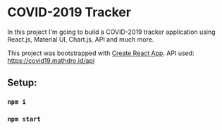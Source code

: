 # COVID-2019 Tracker


In this project I'm going to build a COVID-2019 tracker application using React.js, Material UI, Chart.js, API and much more.

This project was bootstrapped with [Create React App](https://github.com/facebook/create-react-app).
API used: https://covid19.mathdro.id/api

## Setup:

### `npm i`
### `npm start`


